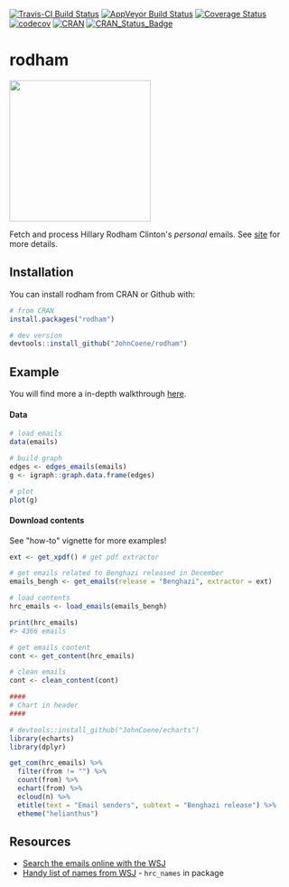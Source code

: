 [![Travis-CI Build Status](https://travis-ci.org/JohnCoene/rodham.svg?branch=master)](https://travis-ci.org/JohnCoene/rodham)
[![AppVeyor Build Status](https://ci.appveyor.com/api/projects/status/github/JohnCoene/rodham?branch=master&svg=true)](https://ci.appveyor.com/project/JohnCoene/rodham)
[![Coverage Status](https://coveralls.io/repos/github/JohnCoene/rodham/badge.svg?branch=master)](https://coveralls.io/github/JohnCoene/rodham?branch=master)
[![codecov](https://codecov.io/gh/JohnCoene/rodham/branch/master/graph/badge.svg)](https://codecov.io/gh/JohnCoene/rodham)
[![CRAN](https://img.shields.io/cran/v/rodham.svg)](https://img.shields.io/cran/v/rodham.svg)
[![CRAN_Status_Badge](http://cranlogs.r-pkg.org/badges/grand-total/rodham)](http://cranlogs.r-pkg.org/badges/grand-total/rodham)

# rodham

<img src="https://timedotcom.files.wordpress.com/2015/03/hillary-clinton.jpg" height="250px" />

Fetch and process Hillary Rodham Clinton's *personal* emails. See [site](http://john-coene.com/packages/rodham/) for more details.

## Installation

You can install rodham from CRAN or Github with:

```R
# from CRAN
install.packages("rodham")

# dev version
devtools::install_github("JohnCoene/rodham")
```

## Example

You will find more a in-depth walkthrough [here](http://john-coene.com/packages/rodham/).

#### Data

```R
# load emails
data(emails)

# build graph
edges <- edges_emails(emails)
g <- igraph::graph.data.frame(edges)

# plot 
plot(g)
```

#### Download contents

See "how-to" vignette for more examples! 

```R
ext <- get_xpdf() # get pdf extractor

# get emails related to Benghazi released in December
emails_bengh <- get_emails(release = "Benghazi", extractor = ext)

# load contents
hrc_emails <- load_emails(emails_bengh)

print(hrc_emails)
#> 4366 emails

# get emails content
cont <- get_content(hrc_emails)

# clean emails
cont <- clean_content(cont)

####
# Chart in header
####

# devtools::install_github("JohnCoene/echarts")
library(echarts)
library(dplyr)

get_com(hrc_emails) %>%
  filter(from != "") %>%
  count(from) %>%
  echart(from) %>%
  ecloud(n) %>%
  etitle(text = "Email senders", subtext = "Benghazi release") %>%
  etheme("helianthus")
```

## Resources

* [Search the emails online with the WSJ](http://graphics.wsj.com/hillary-clinton-email-documents/)
* [Handy list of names from WSJ](https://github.com/wsjdata/clinton-email-cruncher/blob/master/HRCEMAIL_names.csv) - `hrc_names` in package

